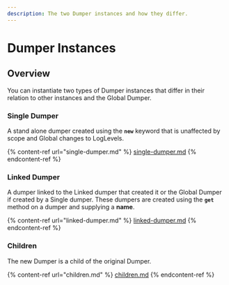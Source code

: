 ```yaml
---
description: The two Dumper instances and how they differ.
---
```


# Dumper Instances

## Overview

You can instantiate two types of Dumper instances that differ in their relation to other instances and the Global Dumper.

### Single Dumper

A stand alone dumper created using the **`new`** keyword that is unaffected by scope and Global changes to LogLevels.

{% content-ref url="single-dumper.md" %}
[single-dumper.md](single-dumper.md)
{% endcontent-ref %}

### Linked Dumper

A dumper linked to the Linked dumper that created it or the Global Dumper if created by a Single dumper. These dumpers are created using the **`get`** method on a dumper and supplying a **name**.

{% content-ref url="linked-dumper.md" %}
[linked-dumper.md](linked-dumper.md)
{% endcontent-ref %}

### Children

The new Dumper is a child of the original Dumper.

{% content-ref url="children.md" %}
[children.md](children.md)
{% endcontent-ref %}
